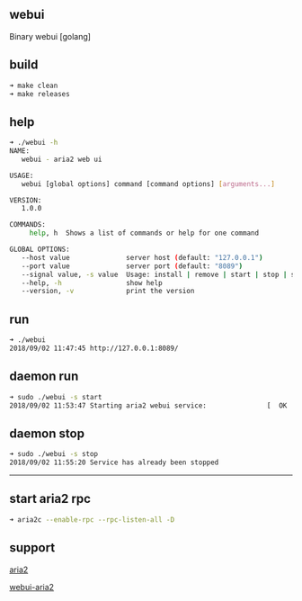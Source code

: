 ## webui

Binary webui [golang]

## build

~~~bash
➜ make clean
➜ make releases
~~~

## help

~~~bash
➜ ./webui -h
NAME:
   webui - aria2 web ui

USAGE:
   webui [global options] command [command options] [arguments...]

VERSION:
   1.0.0

COMMANDS:
     help, h  Shows a list of commands or help for one command

GLOBAL OPTIONS:
   --host value              server host (default: "127.0.0.1")
   --port value              server port (default: "8089")
   --signal value, -s value  Usage: install | remove | start | stop | status
   --help, -h                show help
   --version, -v             print the version
~~~

## run

~~~bash
➜ ./webui
2018/09/02 11:47:45 http://127.0.0.1:8089/
~~~

## daemon run

~~~bash
➜ sudo ./webui -s start
2018/09/02 11:53:47 Starting aria2 webui service:				[  OK  ]
~~~

## daemon stop

~~~bash
➜ sudo ./webui -s stop
2018/09/02 11:55:20 Service has already been stopped
~~~

---------------------------------------------------------

## start aria2 rpc

~~~bash
➜ aria2c --enable-rpc --rpc-listen-all -D
~~~

## support

[aria2](https://github.com/aria2/aria2)

[webui-aria2](https://github.com/ziahamza/webui-aria2)



